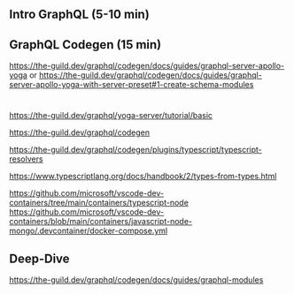 ## Intro GraphQL (5-10 min)



## GraphQL Codegen (15 min)
https://the-guild.dev/graphql/codegen/docs/guides/graphql-server-apollo-yoga
or
https://the-guild.dev/graphql/codegen/docs/guides/graphql-server-apollo-yoga-with-server-preset#1-create-schema-modules


#
https://the-guild.dev/graphql/yoga-server/tutorial/basic

https://the-guild.dev/graphql/codegen

https://the-guild.dev/graphql/codegen/plugins/typescript/typescript-resolvers

https://www.typescriptlang.org/docs/handbook/2/types-from-types.html

https://github.com/microsoft/vscode-dev-containers/tree/main/containers/typescript-node
https://github.com/microsoft/vscode-dev-containers/blob/main/containers/javascript-node-mongo/.devcontainer/docker-compose.yml


## Deep-Dive
https://the-guild.dev/graphql/codegen/docs/guides/graphql-modules
